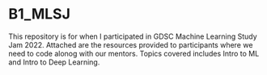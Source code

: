 # B1_MLSJ
This repository is for when I participated in GDSC Machine Learning Study Jam 2022. Attached are the resources provided to participants where we need to code alonog with our mentors. Topics covered includes Intro to ML and Intro to Deep Learning.

